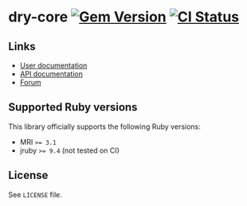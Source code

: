 <!--- this file is synced from dry-rb/template-gem project -->
[gem]: https://rubygems.org/gems/dry-core
[actions]: https://github.com/dry-rb/dry-core/actions

# dry-core [![Gem Version](https://badge.fury.io/rb/dry-core.svg)][gem] [![CI Status](https://github.com/dry-rb/dry-core/workflows/CI/badge.svg)][actions]

## Links

* [User documentation](https://dry-rb.org/gems/dry-core)
* [API documentation](http://rubydoc.info/gems/dry-core)
* [Forum](https://discourse.dry-rb.org)

## Supported Ruby versions

This library officially supports the following Ruby versions:

* MRI `>= 3.1`
* jruby `>= 9.4` (not tested on CI)

## License

See `LICENSE` file.
